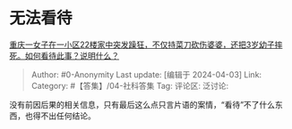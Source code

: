 # 无法看待
[重庆一女子在一小区22楼家中突发躁狂，不仅持菜刀砍伤婆婆，还把3岁幼子摔死。如何看待此事？说明什么？](https://www.zhihu.com/question/651148743/answer/3453439026)

> Author: #0-Anonymity
> Last update: [编辑于 2024-04-03]
> Link:
> Category: #【答集】/04-社科答集 
> Tag: 
> 评论区:
> 泛讨论:

没有前因后果的相关信息，只有最后这么点只言片语的案情，“看待”不了什么东西，也得不出任何结论。